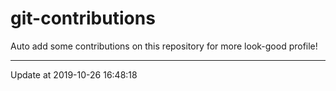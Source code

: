 # git-contributions

Auto add some contributions on this repository for more look-good profile!

---

Update at 2019-10-26 16:48:18
